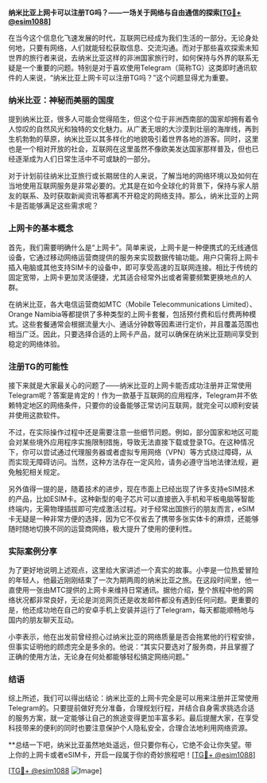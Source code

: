 **纳米比亚上网卡可以注册TG吗？——一场关于网络与自由通信的探索[[TG💪+ @esim1088](https://t.me/s/esim1088)]**

在当今这个信息化飞速发展的时代，互联网已经成为我们生活的一部分。无论身处何地，只要有网络，人们就能轻松获取信息、交流沟通。而对于那些喜欢探索未知世界的旅行者来说，去纳米比亚这样的非洲国家旅行时，如何保持与外界的联系无疑是一个重要的问题。特别是对于喜欢使用Telegram（简称TG）这类即时通讯软件的人来说，“纳米比亚上网卡可以注册TG吗？”这个问题显得尤为重要。

### 纳米比亚：神秘而美丽的国度

提到纳米比亚，很多人可能会觉得陌生，但这个位于非洲西南部的国家却拥有着令人惊叹的自然风光和独特的文化魅力。从广袤无垠的大沙漠到壮丽的海岸线，再到生机勃勃的草原，纳米比亚以其多样化的地貌吸引着世界各地的游客。同时，这里也是一个相对开放的社会，互联网在这里虽然不像欧美发达国家那样普及，但也已经逐渐成为人们日常生活中不可或缺的一部分。

对于计划前往纳米比亚旅行或长期居住的人来说，了解当地的网络环境以及如何在当地使用互联网服务是非常必要的。尤其是在如今全球化的背景下，保持与家人朋友的联系、及时获取新闻资讯等都离不开稳定的网络支持。那么，纳米比亚的上网卡是否能够满足这些需求呢？

### 上网卡的基本概念

首先，我们需要明确什么是“上网卡”。简单来说，上网卡是一种便携式的无线通信设备，它通过移动网络运营商提供的服务来实现数据传输功能。用户只需将上网卡插入电脑或其他支持SIM卡的设备中，即可享受高速的互联网连接。相比于传统的固定宽带，上网卡更加灵活便捷，尤其适合经常外出或者需要频繁更换地点的人群。

在纳米比亚，各大电信运营商如MTC（Mobile Telecommunications Limited）、Orange Namibia等都提供了多种类型的上网卡套餐，包括预付费和后付费两种模式。这些套餐通常会根据流量大小、通话分钟数等因素进行定价，并且覆盖范围也相当广泛。因此，只要选择合适的上网卡产品，就可以确保在纳米比亚期间享受到稳定的网络体验。

### 注册TG的可能性

接下来就是大家最关心的问题了——纳米比亚的上网卡能否成功注册并正常使用Telegram呢？答案是肯定的！作为一款基于互联网的应用程序，Telegram并不依赖特定地区的网络条件，只要你的设备能够正常访问互联网，就完全可以顺利安装并使用这款软件。

不过，在实际操作过程中还是需要注意一些细节问题。例如，部分国家和地区可能会对某些境外应用程序实施限制措施，导致无法直接下载或登录TG。在这种情况下，你可以尝试通过代理服务器或者虚拟专用网络（VPN）等方式绕过障碍，从而实现无障碍访问。当然，这种方法存在一定风险，请务必遵守当地法律法规，避免触犯相关规定。

另外值得一提的是，随着技术的进步，现在市面上已经出现了许多支持eSIM技术的产品，比如ESIM卡。这种新型的电子芯片可以直接嵌入手机和平板电脑等智能终端内，无需物理插拔即可完成激活过程。对于经常出国旅行的朋友而言，eSIM卡无疑是一种非常方便的选择，因为它不仅省去了携带多张实体卡的麻烦，还能够随时随地切换不同的运营商网络，极大提升了使用的便利性。

### 实际案例分享

为了更好地说明上述观点，这里给大家讲述一个真实的故事。小李是一位热爱冒险的年轻人，他最近刚刚结束了一次为期两周的纳米比亚之旅。在这段时间里，他一直使用一张由MTC提供的上网卡来维持日常通讯。据他介绍，整个旅程中他的网络状况都非常良好，无论是浏览网页还是收发邮件都没有遇到任何问题。更重要的是，他还成功地在自己的安卓手机上安装并运行了Telegram，每天都能顺畅地与国内的朋友聊天互动。

小李表示，他在出发前曾经担心过纳米比亚的网络质量是否会拖累他的行程安排，但事实证明他的顾虑完全是多余的。他说：“其实只要选对了服务商，并且掌握了正确的使用方法，无论身在何处都能够轻松搞定网络问题。”

### 结语

综上所述，我们可以得出结论：纳米比亚的上网卡完全是可以用来注册并正常使用Telegram的。只要提前做好充分准备，合理规划行程，并结合自身需求挑选合适的服务方案，就一定能够让自己的旅途变得更加丰富多彩。最后提醒大家，在享受科技带来的便利的同时也要注意保护个人隐私安全，合理合法地利用网络资源。

**总结一下吧，纳米比亚虽然地处遥远，但只要你有心，它绝不会让你失望。带上你的上网卡或者eSIM卡，开启一段属于你的奇妙旅程吧！[[TG💪+ @esim1088](https://t.me/s/esim1088)]

[[TG💪+ @esim1088](https://t.me/s/esim1088) ![Image](https://i.postimg.cc/4NQfJmqS/Snipaste-2025-05-13-00-14-12.png)]